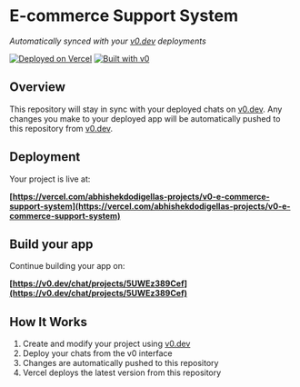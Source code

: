 # E-commerce Support System

*Automatically synced with your [v0.dev](https://v0.dev) deployments*

[![Deployed on Vercel](https://img.shields.io/badge/Deployed%20on-Vercel-black?style=for-the-badge&logo=vercel)](https://vercel.com/abhishekdodigellas-projects/v0-e-commerce-support-system)
[![Built with v0](https://img.shields.io/badge/Built%20with-v0.dev-black?style=for-the-badge)](https://v0.dev/chat/projects/5UWEz389Cef)

## Overview

This repository will stay in sync with your deployed chats on [v0.dev](https://v0.dev).
Any changes you make to your deployed app will be automatically pushed to this repository from [v0.dev](https://v0.dev).

## Deployment

Your project is live at:

**[https://vercel.com/abhishekdodigellas-projects/v0-e-commerce-support-system](https://vercel.com/abhishekdodigellas-projects/v0-e-commerce-support-system)**

## Build your app

Continue building your app on:

**[https://v0.dev/chat/projects/5UWEz389Cef](https://v0.dev/chat/projects/5UWEz389Cef)**

## How It Works

1. Create and modify your project using [v0.dev](https://v0.dev)
2. Deploy your chats from the v0 interface
3. Changes are automatically pushed to this repository
4. Vercel deploys the latest version from this repository